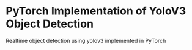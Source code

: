 # PyTorch Implementation of YoloV3 Object Detection 

Realtime object detection using yolov3 implemented in PyTorch

